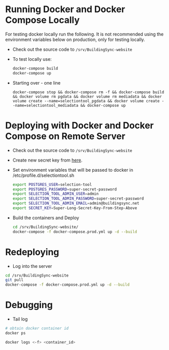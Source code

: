 # Running Docker and Docker Compose Locally

For testing docker locally run the following. It is not recommended using the environment variables
below on production, only for testing locally.

- Check out the source code to `/srv/BuildingSync-website`
- To test locally use:

  ```bash
  docker-compose build
  docker-compose up
  ```

- Starting over - one line

  `docker-compose stop && docker-compose rm -f && docker-compose build && docker volume rm pgdata && docker volume rm mediadata && docker volume create --name=selectiontool_pgdata && docker volume create --name=selectiontool_mediadata && docker-compose up`

# Deploying with Docker and Docker Compose on Remote Server

- Check out the source code to `/srv/BuildingSync-website`
- Create new secret key from [here](http://www.miniwebtool.com/django-secret-key-generator/).
- Set environment variables that will be passed to docker in /etc/profile.d/selectiontool.sh

  ```bash
  export POSTGRES_USER=selection-tool
  export POSTGRES_PASSWORD=super-secret-password
  export SELECTION_TOOL_ADMIN_USER=admin
  export SELECTION_TOOL_ADMIN_PASSWORD=super-secret-password
  export SELECTION_TOOL_ADMIN_EMAIL=admin@buildingsync.net
  export SECRET_KEY=Super-Long-Secret-Key-From-Step-Above
  ```

- Build the containers and Deploy

  ```bash
  cd /srv/BuildingSync-website/
  docker-compose -f docker-compose.prod.yml up -d --build
  ```

# Redeploying

- Log into the server

```bash
cd /srv/BuildingSync-website
git pull
docker-compose -f docker-compose.prod.yml up -d --build
```

# Debugging

- Tail log

```bash
# obtain docker container id
docker ps

docker logs <-f> <container_id>
```
